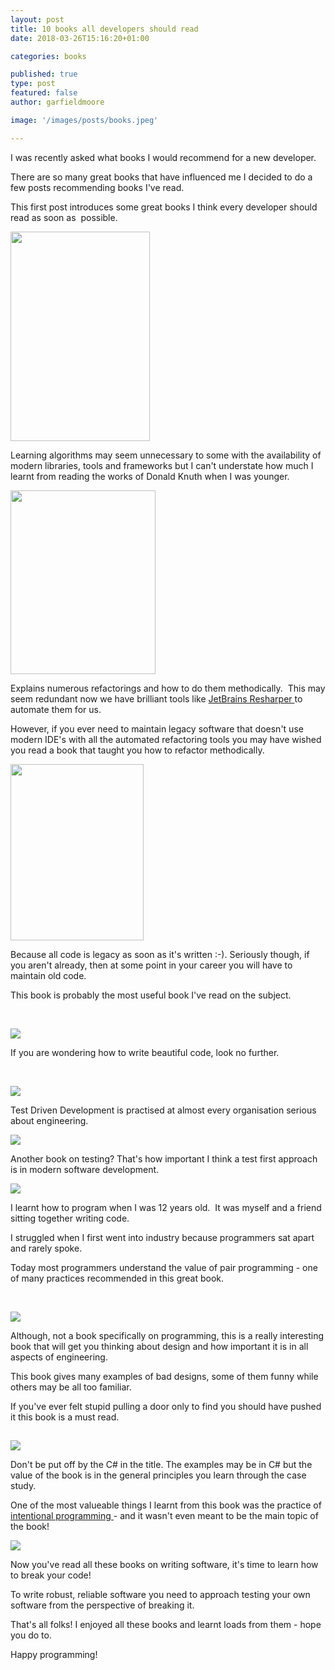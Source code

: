 ```yaml
---
layout: post
title: 10 books all developers should read
date: 2018-03-26T15:16:20+01:00

categories: books

published: true
type: post
featured: false
author: garfieldmoore

image: '/images/posts/books.jpeg'

---
```


I was recently asked what books I would recommend for a new developer.

There are so many great books that have influenced me I decided to do a few posts recommending books I've read.

This first post introduces some great books I think every developer should read as soon as  possible.

<a href="https://www.amazon.co.uk/gp/product/B01AY4ZHKO/ref=as_li_tl?ie=UTF8&camp=1634&creative=6738&creativeASIN=B01AY4ZHKO&linkCode=as2&tag=garfieldmoore-21&linkId=caf975dcb08be8a7120a1eec3d07181d" target="_blank" rel="noopener"><img class=" aligncenter" src="//ws-eu.amazon-adsystem.com/widgets/q?_encoding=UTF8&MarketPlace=GB&ASIN=B01AY4ZHKO&ServiceVersion=20070822&ID=AsinImage&WS=1&Format=_SL250_&tag=garfieldmoore-21" width="223" height="335" border="0" /></a><img style="border:none !important;margin:0!important;" src="//ir-uk.amazon-adsystem.com/e/ir?t=garfieldmoore-21&l=am2&o=2&a=B01AY4ZHKO" alt="" width="1" height="1" border="0" />

Learning algorithms may seem unnecessary to some with the availability of modern libraries, tools and frameworks but I can't understate how much I learnt from reading the works of Donald Knuth when I was younger.

<a href="https://www.amazon.co.uk/gp/product/0201485672/ref=as_li_tl?ie=UTF8&camp=1634&creative=6738&creativeASIN=0201485672&linkCode=as2&tag=garfieldmoore-21&linkId=c54947e1ac187fc76a3b07b8633f2a87" target="_blank" rel="noopener"><img class=" aligncenter" src="//ws-eu.amazon-adsystem.com/widgets/q?_encoding=UTF8&MarketPlace=GB&ASIN=0201485672&ServiceVersion=20070822&ID=AsinImage&WS=1&Format=_SL250_&tag=garfieldmoore-21" width="232" height="294" border="0" /></a><img style="border:none !important;margin:0!important;" src="//ir-uk.amazon-adsystem.com/e/ir?t=garfieldmoore-21&l=am2&o=2&a=0201485672" alt="" width="1" height="1" border="0" />

Explains numerous refactorings and how to do them methodically.  This may seem redundant now we have brilliant tools like <a href="https://www.jetbrains.com/resharper/">JetBrains Resharper </a>to automate them for us.

However, if you ever need to maintain legacy software that doesn't use modern IDE's with all the automated refactoring tools you may have wished you read a book that taught you how to refactor methodically.

<a href="https://www.amazon.co.uk/gp/product/B005OYHF0A/ref=as_li_tl?ie=UTF8&camp=1634&creative=6738&creativeASIN=B005OYHF0A&linkCode=as2&tag=garfieldmoore-21&linkId=dac58744c7f44fbba09ad4463dc51384" target="_blank" rel="noopener"><img class=" aligncenter" src="//ws-eu.amazon-adsystem.com/widgets/q?_encoding=UTF8&MarketPlace=GB&ASIN=B005OYHF0A&ServiceVersion=20070822&ID=AsinImage&WS=1&Format=_SL250_&tag=garfieldmoore-21" width="213" height="282" border="0" /></a><img style="border:none !important;margin:0!important;" src="//ir-uk.amazon-adsystem.com/e/ir?t=garfieldmoore-21&l=am2&o=2&a=B005OYHF0A" alt="" width="1" height="1" border="0" />

Because all code is legacy as soon as it's written :-). Seriously though, if you aren't already, then at some point in your career you will have to maintain old code.

This book is probably the most useful book I've read on the subject.

 

<a href="https://www.amazon.co.uk/gp/product/0132350882/ref=as_li_tl?ie=UTF8&camp=1634&creative=6738&creativeASIN=0132350882&linkCode=as2&tag=garfieldmoore-21&linkId=1dfd284dd9bfa4102cc3d8e7d4633a5e" target="_blank" rel="noopener"><img class=" aligncenter" src="//ws-eu.amazon-adsystem.com/widgets/q?_encoding=UTF8&MarketPlace=GB&ASIN=0132350882&ServiceVersion=20070822&ID=AsinImage&WS=1&Format=_SL250_&tag=garfieldmoore-21" border="0" /></a><img style="border:none !important;margin:0!important;" src="//ir-uk.amazon-adsystem.com/e/ir?t=garfieldmoore-21&l=am2&o=2&a=0132350882" alt="" width="1" height="1" border="0" />

If you are wondering how to write beautiful code, look no further.

 

<a href="https://www.amazon.co.uk/gp/product/0321146530/ref=as_li_tl?ie=UTF8&camp=1634&creative=6738&creativeASIN=0321146530&linkCode=as2&tag=garfieldmoore-21&linkId=6ee28e3234fe85b6e07d5486377677ea" target="_blank" rel="noopener"><img class=" aligncenter" src="//ws-eu.amazon-adsystem.com/widgets/q?_encoding=UTF8&MarketPlace=GB&ASIN=0321146530&ServiceVersion=20070822&ID=AsinImage&WS=1&Format=_SL250_&tag=garfieldmoore-21" border="0" /></a><img style="border:none !important;margin:0!important;" src="//ir-uk.amazon-adsystem.com/e/ir?t=garfieldmoore-21&l=am2&o=2&a=0321146530" alt="" width="1" height="1" border="0" />

Test Driven Development is practised at almost every organisation serious about engineering.

<a href="https://www.amazon.co.uk/gp/product/0321503627/ref=as_li_tl?ie=UTF8&camp=1634&creative=6738&creativeASIN=0321503627&linkCode=as2&tag=garfieldmoore-21&linkId=b21eb870d596f3f9baaaeaadfb09803e" target="_blank" rel="noopener"><img class=" aligncenter" src="//ws-eu.amazon-adsystem.com/widgets/q?_encoding=UTF8&MarketPlace=GB&ASIN=0321503627&ServiceVersion=20070822&ID=AsinImage&WS=1&Format=_SL250_&tag=garfieldmoore-21" border="0" /></a><img style="border:none !important;margin:0!important;" src="//ir-uk.amazon-adsystem.com/e/ir?t=garfieldmoore-21&l=am2&o=2&a=0321503627" alt="" width="1" height="1" border="0" />

Another book on testing? That's how important I think a test first approach is in modern software development.

<a href="https://www.amazon.co.uk/gp/product/0321278658/ref=as_li_tl?ie=UTF8&camp=1634&creative=6738&creativeASIN=0321278658&linkCode=as2&tag=garfieldmoore-21&linkId=8f2275cac6c2196f697855e6380ee54b" target="_blank" rel="noopener"><img class=" aligncenter" src="//ws-eu.amazon-adsystem.com/widgets/q?_encoding=UTF8&MarketPlace=GB&ASIN=0321278658&ServiceVersion=20070822&ID=AsinImage&WS=1&Format=_SL250_&tag=garfieldmoore-21" border="0" /></a><img style="border:none !important;margin:0!important;" src="//ir-uk.amazon-adsystem.com/e/ir?t=garfieldmoore-21&l=am2&o=2&a=0321278658" alt="" width="1" height="1" border="0" />

I learnt how to program when I was 12 years old.  It was myself and a friend sitting together writing code.

I struggled when I first went into industry because programmers sat apart and rarely spoke.

Today most programmers understand the value of pair programming - one of many practices recommended in this great book.

 

<a href="https://www.amazon.co.uk/gp/product/B06XCCZJ4L/ref=as_li_tl?ie=UTF8&camp=1634&creative=6738&creativeASIN=B06XCCZJ4L&linkCode=as2&tag=garfieldmoore-21&linkId=35982260a2ea1efe7f1a40f0fe1d5922" target="_blank" rel="noopener"><img class=" aligncenter" src="//ws-eu.amazon-adsystem.com/widgets/q?_encoding=UTF8&MarketPlace=GB&ASIN=B06XCCZJ4L&ServiceVersion=20070822&ID=AsinImage&WS=1&Format=_SL250_&tag=garfieldmoore-21" border="0" /></a>

Although, not a book specifically on programming, this is a really interesting book that will get you thinking about design and how important it is in all aspects of engineering.

This book gives many examples of bad designs, some of them funny while others may be all too familiar.

If you've ever felt stupid pulling a door only to find you should have pushed it this book is a must read.

<img style="border:none !important;margin:0!important;" src="//ir-uk.amazon-adsystem.com/e/ir?t=garfieldmoore-21&l=am2&o=2&a=B06XCCZJ4L" alt="" width="1" height="1" border="0" />

<a href="https://www.amazon.co.uk/gp/product/0735619492/ref=as_li_tl?ie=UTF8&camp=1634&creative=6738&creativeASIN=0735619492&linkCode=as2&tag=garfieldmoore-21&linkId=dda2be434d6849d7d21537457d46ab1d" target="_blank" rel="noopener"><img class=" aligncenter" src="//ws-eu.amazon-adsystem.com/widgets/q?_encoding=UTF8&MarketPlace=GB&ASIN=0735619492&ServiceVersion=20070822&ID=AsinImage&WS=1&Format=_SL250_&tag=garfieldmoore-21" border="0" /></a><img style="border:none !important;margin:0!important;" src="//ir-uk.amazon-adsystem.com/e/ir?t=garfieldmoore-21&l=am2&o=2&a=0735619492" alt="" width="1" height="1" border="0" />

Don't be put off by the C# in the title. The examples may be in C# but the value of the book is in the general principles you learn through the case study.

One of the most valueable things I learnt from this book was the practice of <a href="https://en.wikipedia.org/wiki/Intentional_programming/">intentional programming </a>- and it wasn't even meant to be the main topic of the book!

<a href="https://www.amazon.co.uk/gp/product/0321194330/ref=as_li_tl?ie=UTF8&camp=1634&creative=6738&creativeASIN=0321194330&linkCode=as2&tag=garfieldmoore-21&linkId=5ac18d08b594be2fd017416831124ed7" target="_blank" rel="noopener"><img class=" aligncenter" src="//ws-eu.amazon-adsystem.com/widgets/q?_encoding=UTF8&MarketPlace=GB&ASIN=0321194330&ServiceVersion=20070822&ID=AsinImage&WS=1&Format=_SL250_&tag=garfieldmoore-21" border="0" /></a><img style="border:none !important;margin:0!important;" src="//ir-uk.amazon-adsystem.com/e/ir?t=garfieldmoore-21&l=am2&o=2&a=0321194330" alt="" width="1" height="1" border="0" />

Now you've read all these books on writing software, it's time to learn how to break your code!

To write robust, reliable software you need to approach testing your own software from the perspective of breaking it.

That's all folks! I enjoyed all these books and learnt loads from them - hope you do to.

Happy programming!
